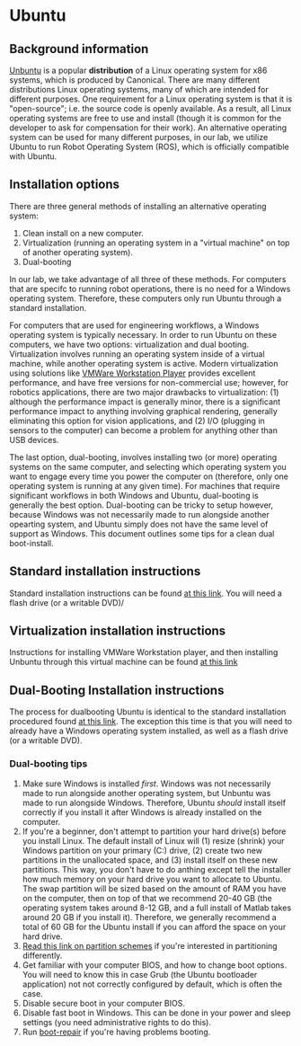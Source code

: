 # Ubuntu

## Background information
[Unbuntu](https://www.ubuntu.com/) is a popular __distribution__ of a  Linux operating system for x86 systems, which is produced by Canonical.  There are many different distributions Linux operating systems, many of which are intended for different purposes.  One requirement for a Linux operating system is that it is "open-source"; i.e. the source code is openly available.  As a result, all Linux operating systems are free to use and install (though it is common for the developer to ask for compensation for their work).  An alternative operating system can be used for many different purposes, in our lab, we utilize Ubuntu to run Robot Operating System (ROS), which is officially compatible with Ubuntu.  

## Installation options
There are three general methods of installing an alternative operating system:
  1. Clean install on a new computer.
  2. Virtualization (running an operating system in a "virtual machine" on top of another operating system).
  3. Dual-booting

In our lab, we take advantage of all three of these methods.  For computers that are specifc to running robot operations, there is no need for a Windows operating system.  Therefore, these computers only run Ubuntu through a standard installation.

For computers that are used for engineering workflows, a Windows operating system is typically necessary.  In order to run Ubuntu on these computers, we have two options: virtualization and dual booting.  Virtualization involves running an operating system inside of a virtual machine, while another operating system is active.  Modern virtualization using solutions like [VMWare Workstation Player](https://www.vmware.com/products/workstation-player.html) provides excellent performance, and have free versions for non-commercial use; however, for robotics applications, there are two major drawbacks to virtualization: (1) although the performance impact is generally minor, there is a significant performance impact to anything involving graphical rendering, generally eliminating this option for vision applications, and (2) I/O (plugging in sensors to the computer) can become a problem for anything other than USB devices.  

The last option, dual-booting, involves installing two (or more) operating systems on the same computer, and selecting which operating system you want to engage every time you power the computer on (therefore, only one operating system is running at any given time).  For machines that require significant workflows in both Windows and Ubuntu, dual-booting is generally the best option.  Dual-booting can be tricky to setup however, because Windows was not necessarily made to run alongside another opearting system, and Ubuntu simply does not have the same level of support as Windows.  This document outlines some tips for a clean dual boot-install.

## Standard installation instructions 
Standard installation instructions can be found [at this link](https://tutorials.ubuntu.com/tutorial/tutorial-install-ubuntu-desktop#0).  You will need a flash drive (or a writable DVD)/

## Virtualization installation instructions 
Instructions for installing VMWare Workstation player, and then installing Unbuntu through this virtual machine can be found [at this link](http://theholmesoffice.com/installing-ubuntu-in-vmware-player-on-windows/)

## Dual-Booting Installation instructions
The process for dualbooting Ubuntu is identical to the standard installation procedured found [at this link](https://tutorials.ubuntu.com/tutorial/tutorial-install-ubuntu-desktop#0).  The exception this time is that you will need to already have a Windows operating system installed, as well as a flash drive (or a writable DVD).

### Dual-booting tips
1. Make sure Windows is installed *first*.  Windows was not necessarily made to run alongside another operating system, but Unbuntu was made to run alongside Windows.  Therefore, Ubuntu *should* install itself correctly if you install it after Windows is already installed on the computer.
2. If you're a beginner, don't attempt to partition your hard drive(s) before you install Linux.  The default install of Linux will (1) resize (shrink) your Windows partition on your primary (C:) drive, (2) create two new partitions in the unallocated space, and (3) install itself on these new partitions.  This way, you don't have to do anthing except tell the installer how much memory on your hard drive you want to allocate to Ubuntu.  The swap partition will be sized based on the amount of RAM you have on the computer, then on top of that we recommend 20-40 GB (the operating system takes around 8-12 GB, and a full install of Matlab takes around 20 GB if you install it).  Therefore, we generally recommend a total of 60 GB for the Ubuntu install if you can afford the space on your hard drive.  
3. [Read this link on partition schemes](https://www.howtogeek.com/howto/35676/how-to-choose-a-partition-scheme-for-your-linux-pc/) if you're interested in partitioning differently.  
4. Get familiar with your computer BIOS, and how to change boot options.  You will need to know this in case Grub (the Ubuntu bootloader application) not not correctly configured by default, which is often the case.  
5. Disable secure boot in your computer BIOS.
6. Disable fast boot in Windows.  This can be done in your power and sleep settings (you need administrative rights to do this).  
7. Run [boot-repair](https://help.ubuntu.com/community/Boot-Repair) if you're having problems booting.
